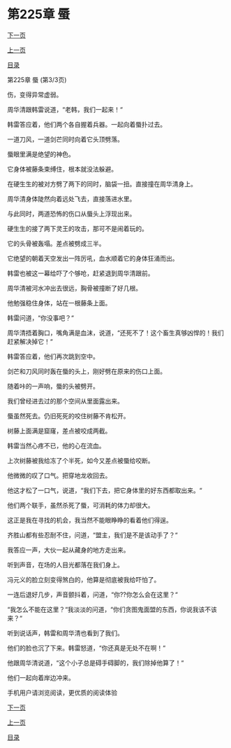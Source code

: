 <h1>第225章   蜃</h1>
            <div><p><a href="./0675_%E7%AC%AC226%E7%AB%A0_%E5%86%B0%E5%9D%97.md">下一页</a></p><p><a href="./0673_%E7%AC%AC225%E7%AB%A0_%E8%9C%83.md">上一页</a></p><p><a href="../">目录</a></p></div>
            <div><p>第225章   蜃 (第3/3页)</p><p>伤，变得异常虚弱。</p><p>周华清跟韩雷说道，“老韩，我们一起来！“</p><p>韩雷答应着，他们两个各自握着兵器。一起向着蜃扑过去。</p><p>一道刀风，一道剑芒同时向着它头顶劈落。</p><p>蜃眼里满是绝望的神色。</p><p>它身体被藤条束缚住，根本就没法躲避。</p><p>在硬生生的被对方劈了两下的同时，脑袋一扭。直接撞在周华清身上。</p><p>周华清身体陡然向着远处飞去，直接落进水里。</p><p>与此同时，两道恐怖的伤口从蜃头上浮现出来。</p><p>硬生生的接了两下灵王的攻击，那可不是闹着玩的。</p><p>它的头骨被轰塌。差点被劈成三半。</p><p>它绝望的朝着天空发出一阵厉吼，血水顺着它的身体狂涌而出。</p><p>韩雷也被这一幕给吓了个够呛，赶紧退到周华清跟前。</p><p>周华清被河水冲出去很远，胸骨被撞断了好几根。</p><p>他勉强稳住身体，站在一根藤条上面。</p><p>韩雷问道，“你没事吧？“</p><p>周华清捂着胸口，嘴角满是血沫，说道，“还死不了！这个畜生真够凶悍的！我们赶紧解决掉它！“</p><p>韩雷答应着，他们再次跳到空中。</p><p>剑芒和刀风同时轰在蜃的头上，刚好劈在原来的伤口上面。</p><p>随着咔的一声响，蜃的头被劈开。</p><p>我们曾经进去过的那个空间从里面露出来。</p><p>蜃虽然死去。仍旧死死的咬住树藤不肯松开。</p><p>树藤上面满是窟窿，差点被咬成两截。</p><p>韩雷当然心疼不已，他的心在流血。</p><p>上次树藤被我给冻了个半死，如今又差点被蜃给咬断。</p><p>他微微的叹了口气。把穿地龙收回去。</p><p>他这才松了一口气，说道，“我们下去，把它身体里的好东西都取出来。“</p><p>他们两个联手，虽然杀死了蜃，可消耗的体力却很大。</p><p>这正是我在寻找的机会，我当然不能眼睁睁的看着他们得逞。</p><p>齐胜山都有些忍耐不住，问道，“盟主，我们是不是该动手了？“</p><p>我答应一声，大伙一起从藏身的地方走出来。</p><p>听到声音，在场的人目光都落在我们身上。</p><p>冯元义的脸立刻变得煞白的，他算是彻底被我给吓怕了。</p><p>一连后退好几步，声音颤抖着，问道，“你??你怎么会在这里？“</p><p>“我怎么不能在这里？“我淡淡的问道，“你们贪图鬼面盟的东西，你说我该不该来？“</p><p>听到说话声，韩雷和周华清也看到了我们。</p><p>他们的脸也沉了下来。韩雷怒道，“你还真是无处不在啊！“</p><p>他跟周华清说道，“这个小子总是碍手碍脚的，我们除掉他算了！“</p><p>他们一起向着岸边冲来。</p><p>手机用户请浏览阅读，更优质的阅读体验</p></div>
            <div><p><a href="./0675_%E7%AC%AC226%E7%AB%A0_%E5%86%B0%E5%9D%97.md">下一页</a></p><p><a href="./0673_%E7%AC%AC225%E7%AB%A0_%E8%9C%83.md">上一页</a></p><p><a href="../">目录</a></p></div>